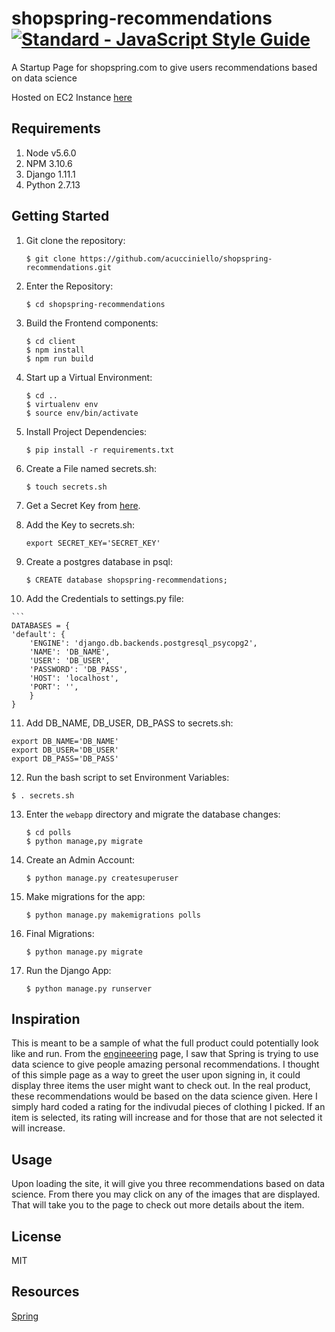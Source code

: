 # shopspring-recommendations   [![Standard - JavaScript Style Guide](https://cdn.rawgit.com/feross/standard/master/badge.svg)](https://github.com/feross/standard     )

A Startup Page for shopspring.com to give users recommendations based on data science

Hosted on EC2 Instance [here](http://ec2-54-172-174-220.compute-1.amazonaws.com/)

## Requirements

1. Node v5.6.0
2. NPM 3.10.6
3. Django 1.11.1
4. Python 2.7.13

## Getting Started
1. Git clone the repository:

	```
	$ git clone https://github.com/acucciniello/shopspring-recommendations.git
	```
	
2. Enter the Repository:

	```
	$ cd shopspring-recommendations
	```
	
3. Build the Frontend components:

   ```
   $ cd client
   $ npm install
   $ npm run build
   ```
   
4. Start up a Virtual Environment:

	```
  	$ cd ..
	$ virtualenv env
	$ source env/bin/activate
	```
	
5. Install Project Dependencies:

	```
	$ pip install -r requirements.txt
	```
	
6. Create a File named secrets.sh:

	```
	$ touch secrets.sh
	```
	
7. Get a Secret Key from [here](http://www.miniwebtool.com/django-secret-key-generator/).

8. Add the Key to secrets.sh:

	```
	export SECRET_KEY='SECRET_KEY'
	```
	
9. Create a postgres database in psql:

	```
	$ CREATE database shopspring-recommendations;
	```
	
10.  Add the Credentials to settings.py file:

	```
	DATABASES = {
    'default': {
        'ENGINE': 'django.db.backends.postgresql_psycopg2',
        'NAME': 'DB_NAME',
        'USER': 'DB_USER',
        'PASSWORD': 'DB_PASS',
        'HOST': 'localhost',
        'PORT': '',
    	}
	}
   
11. Add DB_NAME, DB_USER, DB_PASS to secrets.sh:

  ```
  export DB_NAME='DB_NAME'
  export DB_USER='DB_USER'
  export DB_PASS='DB_PASS'
  ```
  
12. Run the bash script to set Environment Variables:

  ```
  $ . secrets.sh
  ```
  
13. Enter the	 `webapp` directory and migrate the database changes:

	```
	$ cd polls
	$ python manage,py migrate
	```
	
14. Create an Admin Account:

	```
	$ python manage.py createsuperuser
	```
	
15. Make migrations for the app:

	```
	$ python manage.py makemigrations polls
	```
	
16. Final Migrations:

	```
	$ python manage.py migrate
	```
	
17. Run the Django App:

	```
	$ python manage.py runserver
	```
	

## Inspiration

This is meant to be a sample of what the full product could potentially look like and run.  From the [engineeering](https://www.shopspring.com/engineering) page, I saw that Spring is trying to use data science to give people amazing personal recommendations.  I thought of this simple page as a way to greet the user upon signing in, it could display three items the user might want to check out.  In the real product, these recommendations would be based on the data science given.  Here I simply hard coded a rating for the indivudal pieces of clothing I picked.  If an item is selected, its rating will increase and for those that are not selected  it will increase.

## Usage

Upon loading the site, it will give you three recommendations based on data science.  From there you may click on any of the images that are displayed.  That will take you to the page to check out more details about the item. 

## License

MIT 

## Resources

[Spring](https://www.shopspring.com/)

